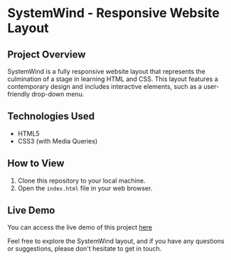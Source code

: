 # SystemWind - Responsive Website Layout

## Project Overview
SystemWind is a fully responsive website layout that represents the culmination of a stage in learning HTML and CSS. This layout features a contemporary design and includes interactive elements, such as a user-friendly drop-down menu.

## Technologies Used
- HTML5
- CSS3 (with Media Queries)
  
## How to View
1. Clone this repository to your local machine.
2. Open the `index.html` file in your web browser.

## Live Demo
You can access the live demo of this project [here](https://anidev2.github.io/SystemWind/)

Feel free to explore the SystemWind layout, and if you have any questions or suggestions, please don't hesitate to get in touch.
